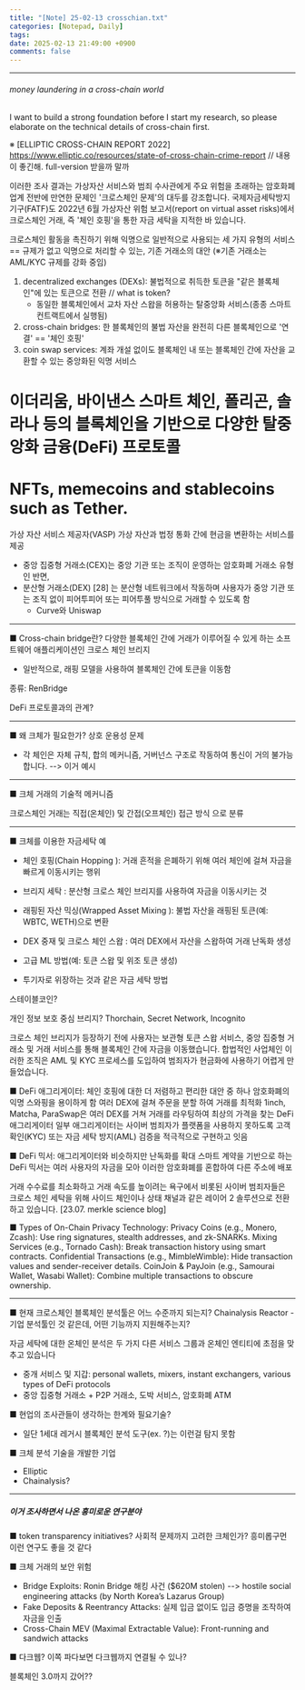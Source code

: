 ```yaml
---
title: "[Note] 25-02-13 crosschian.txt"
categories: [Notepad, Daily]
tags: 
date: 2025-02-13 21:49:00 +0900
comments: false
---
```

---

###### money laundering in a cross-chain world
I want to build a strong foundation before I start my research, so please elaborate on the technical details of cross-chain first.

※ [ELLIPTIC CROSS-CHAIN REPORT 2022]
https://www.elliptic.co/resources/state-of-cross-chain-crime-report
// 내용이 좋긴해. full-version 받을까 말까


이러한 조사 결과는 가상자산 서비스와 범죄 수사관에게 주요 위험을 초래하는 암호화폐 업계 전반에 만연한 문제인 '크로스체인 문제'의 대두를 강조합니다.
국제자금세탁방지기구(FATF)도 2022년 6월 가상자산 위험 보고서(report on virtual asset risks)에서 크로스체인 거래, 즉 '체인 호핑'을 통한 자금 세탁을 지적한 바 있습니다.

크로스체인 활동을 촉진하기 위해 익명으로 일반적으로 사용되는 세 가지 유형의 서비스
== 규제가 없고 익명으로 처리할 수 있는, 기존 거래소의 대안 (※기존 거래소는 AML/KYC 규제를 강화 중임)
1) decentralized exchanges (DEXs): 불법적으로 취득한 토큰을 "같은 블록체인"에 있는 토큰으로 전환	// what is token?
	- 동일한 블록체인에서 교차 자산 스왑을 허용하는 탈중앙화 서비스(종종 스마트 컨트랙트에서 실행됨)
2) cross-chain bridges: 한 블록체인의 불법 자산을 완전히 다른 블록체인으로 '연결' == '체인 호핑'
3) coin swap services: 계좌 개설 없이도 블록체인 내 또는 블록체인 간에 자산을 교환할 수 있는 중앙화된 익명 서비스
	


# 이더리움, 바이낸스 스마트 체인, 폴리곤, 솔라나 등의 블록체인을 기반으로 다양한 탈중앙화 금융(DeFi) 프로토콜
# NFTs, memecoins and stablecoins such as Tether.


가상 자산 서비스 제공자(VASP)
가상 자산과 법정 통화 간에 현금을 변환하는 서비스를 제공
- 중앙 집중형 거래소(CEX)는 중앙 기관 또는 조직이 운영하는 암호화폐 거래소 유형인 반면, 
- 분산형 거래소(DEX) [28] 는 분산형 네트워크에서 작동하며 사용자가 중앙 기관 또는 조직 없이 피어투피어 또는 피어투풀 방식으로 거래할 수 있도록 함
	- Curve와 Uniswap



_____________
■ Cross-chain bridge란?
다양한 ​​블록체인 간에 거래가 이루어질 수 있게 하는 소프트웨어 애플리케이션인 크로스 체인 브리지
- 일반적으로, 래핑 모델을 사용하여 블록체인 간에 토큰을 이동함


종류: RenBridge


DeFi 프로토콜과의 관계?

_____________
■ 왜 크체가 필요한가?
상호 운용성 문제
- 각 체인은 자체 규칙, 합의 메커니즘, 거버넌스 구조로 작동하여 통신이 거의 불가능합니다.
--> 이거 예시


_____________
■ 크체 거래의 기술적 메커니즘


크로스체인 거래는 직접(온체인) 및 간접(오프체인) 접근 방식 으로 분류



_____________
■ 크체를 이용한 자금세탁 예

- 체인 호핑(Chain Hopping ): 거래 흔적을 은폐하기 위해 여러 체인에 걸쳐 자금을 빠르게 이동시키는 행위
- 브리지 세탁 : 분산형 크로스 체인 브리지를 사용하여 자금을 이동시키는 것
- 래핑된 자산 믹싱(Wrapped Asset Mixing ): 불법 자산을 래핑된 토큰(예: WBTC, WETH)으로 변환
- DEX 중재 및 크로스 체인 스왑 : 여러 DEX에서 자산을 스왑하여 거래 난독화 생성

- 고급 ML 방법(예: 토큰 스왑 및 위조 토큰 생성)
- 투기자로 위장하는 것과 같은 자금 세탁 방법


스테이블코인?

개인 정보 보호 중심 브리지? Thorchain, Secret Network, Incognito

크로스 체인 브리지가 등장하기 전에 사용자는 
보관형 토큰 스왑 서비스, 중앙 집중형 거래소 및 거래 서비스를 통해 블록체인 간에 자금을 이동했습니다. 
합법적인 사업체인 이러한 조직은 AML 및 KYC 프로세스를 도입하여 범죄자가 현금화에 사용하기 어렵게 만들었습니다. 


■ DeFi 애그리게이터: 체인 호핑에 대한 더 저렴하고 편리한 대안 중 하나
 암호화폐의 익명 스와핑을 용이하게 함
여러 DEX에 걸쳐 주문을 분할 하여 거래를 최적화
1inch, Matcha, ParaSwap은 여러 DEX를 거쳐 거래를 라우팅하여 최상의 가격을 찾는 DeFi 애그리게이터
일부 애그리게이터는 사이버 범죄자가 플랫폼을 사용하지 못하도록 고객 확인(KYC) 또는 자금 세탁 방지(AML) 검증을 적극적으로 구현하고 잇음


■ DeFi 믹서: 애그리게이터와 비슷하지만 난독화를 확대
스마트 계약을 기반으로 하는 DeFi 믹서는 여러 사용자의 자금을 모아 이러한 암호화폐를 혼합하여 다른 주소에 배포


거래 수수료를 최소화하고 거래 속도를 높이려는 욕구에서 비롯된 사이버 범죄자들은 ​​
크로스 체인 세탁을 위해 사이드 체인이나 상태 채널과 같은 레이어 2 솔루션으로 전환하고 있습니다. 
[23.07. merkle science blog]


■ Types of On-Chain Privacy Technology:
Privacy Coins (e.g., Monero, Zcash): Use ring signatures, stealth addresses, and zk-SNARKs.
Mixing Services (e.g., Tornado Cash): Break transaction history using smart contracts.
Confidential Transactions (e.g., MimbleWimble): Hide transaction values and sender-receiver details.
CoinJoin & PayJoin (e.g., Samourai Wallet, Wasabi Wallet): Combine multiple transactions to obscure ownership.

_____________
■ 현재 크로스체인 블록체인 분석툴은 어느 수준까지 되는지?
Chainalysis Reactor - 기업 분석툴인 것 같은데, 어떤 기능까지 지원해주는지?


자금 세탁에 대한 온체인 분석은 두 가지 다른 서비스 그룹과 온체인 엔티티에 초점을 맞추고 있습니다

- 중개 서비스 및 지갑: personal wallets, mixers, instant exchangers, various types of DeFi protocols
- 중앙 집중형 거래소 + P2P 거래소, 도박 서비스, 암호화폐 ATM


■ 현업의 조사관들이 생각하는 한계와 필요기술?

- 일단 1세대 레거시 블록체인 분석 도구(ex. ?)는 이런걸 탐지 못함


■ 크체 분석 기술을 개발한 기업
- Elliptic
- Chainalysis?

_______________________________________________________________________________________________________________________________________________
##### 이거 조사하면서 나온 흥미로운 연구분야


■ token transparency initiatives?
사회적 문제까지 고려한 크체인가? 흥미롭구먼 이런 연구도 좋을 것 같다 


■ 크체 거래의 보안 위험
- Bridge Exploits: Ronin Bridge 해킹 사건 ($620M stolen)
	--> hostile social engineering attacks (by North Korea’s Lazarus Group)
- Fake Deposits & Reentrancy Attacks: 실제 입금 없이도 입금 증명을 조작하여 자금을 인출
- Cross-Chain MEV (Maximal Extractable Value): Front-running and sandwich attacks


■ 다크웹?
이쪽 파다보면 다크웹까지 연결될 수 있나?



블록체인 3.0까지 갔어??
